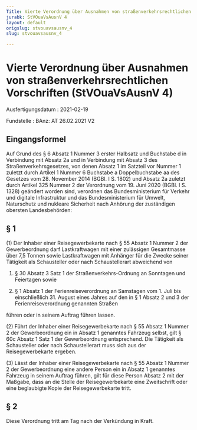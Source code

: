 ```yaml
---
Title: Vierte Verordnung über Ausnahmen von straßenverkehrsrechtlichen Vorschriften
jurabk: StVOuaVsAusnV 4
layout: default
origslug: stvouavsausnv_4
slug: stvouavsausnv_4

---
```


# Vierte Verordnung über Ausnahmen von straßenverkehrsrechtlichen Vorschriften (StVOuaVsAusnV 4)

Ausfertigungsdatum
:   2021-02-19

Fundstelle
:   BAnz: AT 26.02.2021 V2


## Eingangsformel

Auf Grund des § 6 Absatz 1 Nummer 3 erster Halbsatz und Buchstabe d in
Verbindung mit Absatz 2a und in Verbindung mit Absatz 3 des
Straßenverkehrsgesetzes, von denen Absatz 1 im Satzteil vor Nummer 1
zuletzt durch Artikel 1 Nummer 6 Buchstabe a Doppelbuchstabe aa des
Gesetzes vom 28. November 2014 (BGBl. I S. 1802) und Absatz 2a zuletzt
durch Artikel 325 Nummer 2 der Verordnung vom 19. Juni 2020 (BGBl. I
S. 1328) geändert worden sind, verordnen das Bundesministerium für
Verkehr und digitale Infrastruktur und das Bundesministerium für
Umwelt, Naturschutz und nukleare Sicherheit nach Anhörung der
zuständigen obersten Landesbehörden:


## § 1

(1) Der Inhaber einer Reisegewerbekarte nach § 55 Absatz 1 Nummer 2
der Gewerbeordnung darf Lastkraftwagen mit einer zulässigen
Gesamtmasse über 7,5 Tonnen sowie Lastkraftwagen mit Anhänger für die
Zwecke seiner Tätigkeit als Schausteller oder nach Schaustellerart
abweichend von

1.  § 30 Absatz 3 Satz 1 der Straßenverkehrs-Ordnung an Sonntagen und
    Feiertagen sowie


2.  § 1 Absatz 1 der Ferienreiseverordnung an Samstagen vom 1. Juli bis
    einschließlich 31. August eines Jahres auf den in § 1 Absatz 2 und 3
    der Ferienreiseverordnung genannten Straßen



führen oder in seinem Auftrag führen lassen.

(2) Führt der Inhaber einer Reisegewerbekarte nach § 55 Absatz 1
Nummer 2 der Gewerbeordnung ein in Absatz 1 genanntes Fahrzeug selbst,
gilt § 60c Absatz 1 Satz 1 der Gewerbeordnung entsprechend. Die
Tätigkeit als Schausteller oder nach Schaustellerart muss sich aus der
Reisegewerbekarte ergeben.

(3) Lässt der Inhaber einer Reisegewerbekarte nach § 55 Absatz 1
Nummer 2 der Gewerbeordnung eine andere Person ein in Absatz 1
genanntes Fahrzeug in seinem Auftrag führen, gilt für diese Person
Absatz 2 mit der Maßgabe, dass an die Stelle der Reisegewerbekarte
eine Zweitschrift oder eine beglaubigte Kopie der Reisegewerbekarte
tritt.


## § 2

Diese Verordnung tritt am Tag nach der Verkündung in Kraft.

